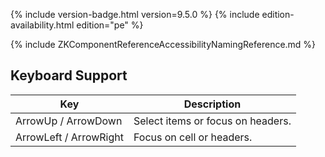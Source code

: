  {% include
version-badge.html version=9.5.0 %} <!--REQUIRED ZK EDITION: PE -->
{% include edition-availability.html edition="pe" %}

{% include ZKComponentReferenceAccessibilityNamingReference.md %}

## Keyboard Support

| Key | Description |
|---|---|
| ArrowUp / ArrowDown | Select items or focus on headers. |
| ArrowLeft / ArrowRight | Focus on cell or headers. |
